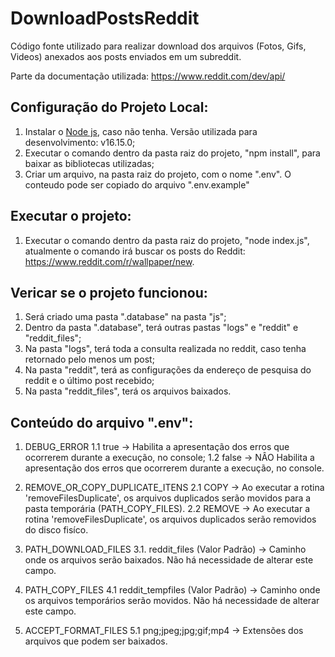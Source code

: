 # DownloadPostsReddit
Código fonte utilizado para realizar download dos arquivos (Fotos, Gifs, Videos) anexados aos posts enviados em um subreddit.

Parte da documentação utilizada: https://www.reddit.com/dev/api/

## Configuração do Projeto Local:
  1. Instalar o [Node js](https://nodejs.org/en/), caso não tenha. Versão utilizada para desenvolvimento: v16.15.0;
  2. Executar o comando dentro da pasta raiz do projeto, "npm install", para baixar as bibliotecas utilizadas;
  3. Criar um arquivo, na pasta raiz do projeto, com o nome ".env". O conteudo pode ser copiado do arquivo ".env.example"

## Executar o projeto:
  1. Executar o comando dentro da pasta raiz do projeto, "node index.js", atualmente o comando irá buscar os posts do Reddit: https://www.reddit.com/r/wallpaper/new.

## Vericar se o projeto funcionou:
  1. Será criado uma pasta ".database" na pasta "js";
  2. Dentro da pasta ".database", terá outras pastas "logs" e "reddit" e "reddit_files";
  3. Na pasta "logs", terá toda a consulta realizada no reddit, caso tenha retornado pelo menos um post;
  4. Na pasta "reddit", terá as configurações da endereço de pesquisa do reddit e o último post recebido;
  5. Na pasta "reddit_files", terá os arquivos baixados.

## Conteúdo do arquivo ".env":
  1. DEBUG_ERROR
  1.1 true -> Habilita a apresentação dos erros que ocorrerem durante a execução, no console;
  1.2 false -> NÂO Habilita a apresentação dos erros que ocorrerem durante a execução, no console.
    
  2. REMOVE_OR_COPY_DUPLICATE_ITENS
    2.1 COPY -> Ao executar a rotina 'removeFilesDuplicate', os arquivos duplicados serão movidos para a pasta temporária (PATH_COPY_FILES).
    2.2 REMOVE -> Ao executar a rotina 'removeFilesDuplicate', os arquivos duplicados serão removidos do disco fisíco.
    
  3. PATH_DOWNLOAD_FILES
    3.1. reddit_files (Valor Padrão) -> Caminho onde os arquivos serão baixados. Não há necessidade de alterar este campo.
  
  4. PATH_COPY_FILES
    4.1 reddit_tempfiles (Valor Padrão) -> Caminho onde os arquivos temporários serão movidos. Não há necessidade de alterar este campo.
  
  5. ACCEPT_FORMAT_FILES
    5.1  png;jpeg;jpg;gif;mp4 -> Extensões dos arquivos que podem ser baixados.
  
  
